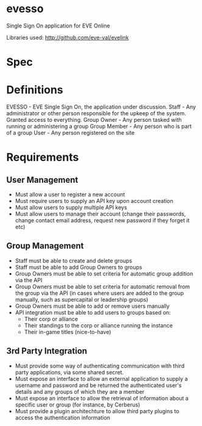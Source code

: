 evesso
======

Single Sign On application for EVE Online

Libraries used:
http://github.com/eve-val/evelink

Spec
====


Definitions
======
EVESSO - EVE Single Sign On, the application under discussion.
Staff - Any administrator or other person responsible for the upkeep of the system. Granted access to everything.
Group Owner - Any person tasked with running or administering a group
Group Member - Any person who is part of a group
User - Any person registered on the site

Requirements
=========
User Management
----------------------
- Must allow a user to register a new account
- Must require users to supply an API key upon account creation
- Must allow users to supply multiple API keys
- Must allow users to manage their account (change their passwords, change contact email address, request new password if they forget it etc)

Group Management
-----------------------
- Staff must be able to create and delete groups
- Staff must be able to add Group Owners to groups
- Group Owners must be able to set criteria for automatic group addition via the API
- Group Owners must be able to set criteria for automatic removal from the group via the API (in cases where users are added to the group manually, such as supercapital or leadership groups)
- Group Owners must be able to add or remove users manually
- API integration must be able to add users to groups based on:
   - Their corp or alliance
   - Their standings to the corp or alliance running the instance
   - Their in-game titles (nice-to-have)

3rd Party Integration
-------------------------
- Must provide some way of authenticating communication with third party applications, via some shared secret.
- Must expose an interface to allow an external application to supply a username and password and be returned the authenticated user's details and any groups of which they are a member
- Must expose an interface to allow the retrieval of information about a specific user or group (for instance, by Cerberus)
- Must provide a plugin architechture to allow third party plugins to access the authentication information


